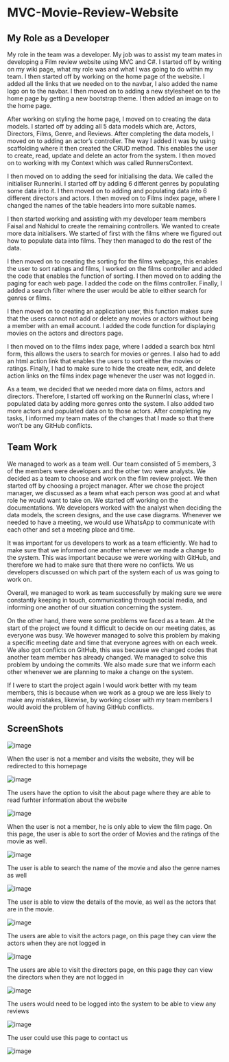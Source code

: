 # MVC-Movie-Review-Website

## My Role as a Developer
My role in the team was a developer. My job was to assist my team mates in developing a Film review website using MVC and C#. I started off by writing on my wiki page, what my role was and what I was going to do within my team. I then started off by working on the home page of the website. I added all the links that we needed on to the navbar, I also added the name logo on to the navbar. I then moved on to adding a new stylesheet on to the home page by getting a new bootstrap theme. I then added an image on to the home page. 

After working on styling the home page, I moved on to creating the data models. I started off by adding all 5 data models which are, Actors, Directors, Films, Genre, and Reviews. After completing the data models, I moved on to adding an actor’s controller. The way I added it was by using scaffolding where it then created the CRUD method. This enables the user to create, read, update and delete an actor from the system. I then moved on to working with my Context which was called RunnersContext. 

I then moved on to adding the seed for initialising the data. We called the initialiser RunnerIni. I started off by adding 6 different genres by populating some data into it. I then moved on to adding and populating data into 6 different directors and actors. I then moved on to Films index page, where I changed the names of the table headers into more suitable names. 

I then started working and assisting with my developer team members Faisal and Nahidul to create the remaining controllers.  We wanted to create more data initialisers. We started of first with the films where we figured out how to populate data into films. They then managed to do the rest of the data. 

I then moved on to creating the sorting for the films webpage, this enables the user to sort ratings and films, I worked on the films controller and added the code that enables the function of sorting. I then moved on to adding the paging for each web page. I added the code on the films controller. Finally, I added a search filter where the user would be able to either search for genres or films. 

 I then moved on to creating an application user, this function makes sure that the users cannot not add or delete any movies or actors without being a member with an email account. I added the code function for displaying movies on the actors and directors page.
 
I then moved on to the films index page, where I added a search box html form, this allows the users to search for movies or genres. I also had to add an html action link that enables the users to sort either the movies or ratings. Finally, I had to make sure to hide the create new, edit, and delete action links on the films index page whenever the user was not logged in. 

As a team, we decided that we needed more data on films, actors and directors. Therefore, I started off working on the RunnerIni class, where I populated data by adding more genres onto the system. I also added two more actors and populated data on to those actors. After completing my tasks, I informed my team mates of the changes that I made so that there won’t be any GitHub conflicts. 

## Team Work
We managed to work as a team well. Our team consisted of 5 members, 3 of the members were developers and the other two were analysts. We decided as a team to choose and work on the film review project. We then started off by choosing a project manager. After we chose the project manager, we discussed as a team what each person was good at and what role he would want to take on. We started off working on the documentations. We developers worked with the analyst when deciding the data models, the screen designs, and the use case diagrams. Whenever we needed to have a meeting, we would use WhatsApp to communicate with each other and set a meeting place and time. 

It was important for us developers to work as a team efficiently. We had to make sure that we informed one another whenever we made a change to the system. This was important because we were working with GitHub, and therefore we had to make sure that there were no conflicts. We us developers discussed on which part of the system each of us was going to work on. 

Overall, we managed to work as team successfully by making sure we were constantly keeping in touch, communicating through social media, and informing one another of our situation concerning the system.  

On the other hand, there were some problems we faced as a team. At the start of the project we found it difficult to decide on our meeting dates, as everyone was busy. We however managed to solve this problem by making a specific meeting date and time that everyone agrees with on each week. We also got conflicts on GitHub, this was because we changed codes that another team member has already changed. We managed to solve this problem by undoing the commits. We also made sure that we inform each other whenever we are planning to make a change on the system. 

If I were to start the project again I would work better with my team members, this is because when we work as a group we are less likely to make any mistakes, likewise, by working closer with my team members I would avoid the problem of having GitHub conflicts.

## ScreenShots

![image](https://user-images.githubusercontent.com/15992710/40029032-2b32fd9c-57da-11e8-9d5d-a7ee925d9b89.png)

When the user is not a member and visits the website, they will be redirected to this homepage

![image](https://user-images.githubusercontent.com/15992710/40029151-d49e1c4a-57da-11e8-932d-34aa85cdf327.png)

The users have the option to visit the about page where they are able to read furhter information about the website

![image](https://user-images.githubusercontent.com/15992710/40029260-65617092-57db-11e8-81af-3c484796edaa.png)

When the user is not a member, he is only able to view the film page. On this page, the user is able to sort the order of Movies and the ratings of the movie as well. 

![image](https://user-images.githubusercontent.com/15992710/40029338-fea4c312-57db-11e8-8cdb-c4187117e1ee.png)

The user is able to search the name of the movie and also the genre names as well

![image](https://user-images.githubusercontent.com/15992710/40029424-7d0791f8-57dc-11e8-8ea4-c2114647f4a1.png)

The user is able to view the details of the movie, as well as the actors that are in the movie.

![image](https://user-images.githubusercontent.com/15992710/40029650-973f7e68-57dd-11e8-9980-5a1e66308ece.png)

The users are able to visit the actors page, on this page they can view the actors when they are not logged in

![image](https://user-images.githubusercontent.com/15992710/40029759-24d4feb0-57de-11e8-8879-37293aa5127e.png)

The users are able to visit the directors page, on this page they can view the directors when they are not logged in

![image](https://user-images.githubusercontent.com/15992710/40029916-20bfa41e-57df-11e8-9d1e-52bae904efea.png)

The users would need to be logged into the system to be able to view any reviews

![image](https://user-images.githubusercontent.com/15992710/40029942-4eca4792-57df-11e8-9cf0-7ad3db761f53.png)

The user could use this page to contact us

![image](https://user-images.githubusercontent.com/15992710/40029985-a4f4a19e-57df-11e8-97f0-03c4e923cd8f.png)


